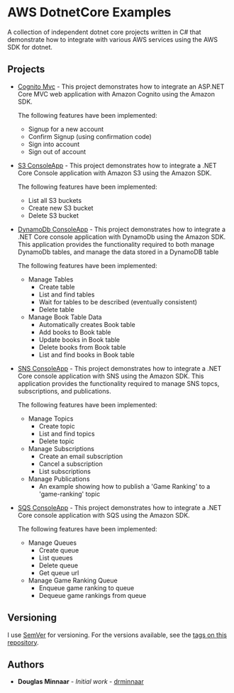 # AWS DotnetCore Examples

A collection of independent dotnet core projects written in C# that demonstrate how to integrate with various AWS services using the AWS SDK for dotnet.

## Projects

* [Cognito Mvc] - This project demonstrates how to integrate an ASP.NET Core MVC web application with Amazon Cognito using the Amazon SDK.

    The following features have been implemented:

    * Signup for a new account
    * Confirm Signup (using confirmation code)
    * Sign into account
    * Sign out of account

* [S3 ConsoleApp] - This project demonstrates how to integrate a .NET Core Console application with Amazon S3 using the Amazon SDK.
    
    The following features have been implemented:

    * List all S3 buckets
    * Create new S3 bucket
    * Delete S3 bucket

* [DynamoDb ConsoleApp] - This project demonstrates how to integrate a .NET Core console application with DynamoDb using the Amazon SDK. This application provides the functionality required to both manage DynamoDb tables, and manage the data stored in a DynamoDB table

    The following features have been implemented:

    * Manage Tables
        * Create table
        * List and find tables
        * Wait for tables to be described (eventually consistent)
        * Delete table
    * Manage Book Table Data
        * Automatically creates Book table
        * Add books to Book table
        * Update books in Book table
        * Delete books from Book table
        * List and find books in Book table

* [SNS ConsoleApp] - This project demonstrates how to integrate a .NET Core console application with SNS using the Amazon SDK. This application provides the functionality required to manage SNS topcs, subscriptions, and publications.

    The following features have been implemented:

    * Manage Topics
        * Create topic
        * List and find topics  
        * Delete topic
    * Manage Subscriptions
        * Create an email subscription
        * Cancel a subscription
        * List subscriptions
    * Manage Publications
        * An example showing how to publish a 'Game Ranking' to a 'game-ranking' topic

* [SQS ConsoleApp] - This project demonstrates how to integrate a .NET Core console application with SQS using the Amazon SDK.

    The following features have been implemented:

    * Manage Queues
        * Create queue
        * List queues
        * Delete queue
        * Get queue url
    * Manage Game Ranking Queue
        * Enqueue game ranking to queue
        * Dequeue game rankings from queue

## Versioning

I use [SemVer](http://semver.org/) for versioning. For the versions available, see the [tags on this repository](https://github.com/drminnaar/aws-dotnetcore-examples/tags).

## Authors

* **Douglas Minnaar** - *Initial work* - [drminnaar](https://github.com/drminnaar)

[Cognito Mvc]: https://github.com/drminnaar/aws-dotnetcore-examples/tree/master/
[S3 ConsoleApp]: https://github.com/drminnaar/aws-dotnetcore-examples/tree/master/s3-console
[DynamoDb ConsoleApp]: https://github.com/drminnaar/aws-dotnetcore-examples/tree/master/dynamodb-console
[SNS ConsoleApp]: https://github.com/drminnaar/aws-dotnetcore-examples/tree/master/sns-console
[SQS ConsoleApp]: https://github.com/drminnaar/aws-dotnetcore-examples/tree/master/sqs-console